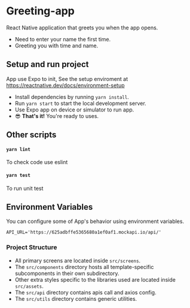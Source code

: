 # Greeting-app

React Native application that greets you when the app opens.

- Need to enter your name the first time.
- Greeting you with time and name.

## Setup and run project

App use Expo to init, See the setup enviroment at https://reactnative.dev/docs/environment-setup

- Install dependencies by running `yarn install`.
- Run `yarn start` to start the local development server.
- Use Expo app on device or simulator to run app.
- 😎 **That's it!** You're ready to uses.

## Other scripts

#### `yarn lint`

To check code use eslint

#### `yarn test`

To run unit test

## Environment Variables

You can configure some of App's behavior using environment variables.

```
API_URL='https://625adbffe5365680a1ef0af1.mockapi.io/api/'
```

### Project Structure

- All primary screens are located inside `src/screens`.
- The `src/components` directory hosts all template-specific subcomponents in their own subdirectory.
- Other extra styles specific to the libraries used are located inside `src/assets`.
- The `src/api` directory contains apis call and axios config.
- The `src/utils` directory contains generic utilities.
